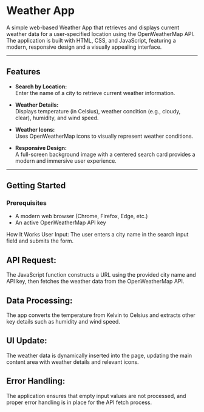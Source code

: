 # Weather App

A simple web-based Weather App that retrieves and displays current weather data for a user-specified location using the OpenWeatherMap API. The application is built with HTML, CSS, and JavaScript, featuring a modern, responsive design and a visually appealing interface.

---

## Features

- **Search by Location:**  
  Enter the name of a city to retrieve current weather information.
  
- **Weather Details:**  
  Displays temperature (in Celsius), weather condition (e.g., cloudy, clear), humidity, and wind speed.
  
- **Weather Icons:**  
  Uses OpenWeatherMap icons to visually represent weather conditions.
  
- **Responsive Design:**  
  A full-screen background image with a centered search card provides a modern and immersive user experience.

---

## Getting Started

### Prerequisites

- A modern web browser (Chrome, Firefox, Edge, etc.)
- An active OpenWeatherMap API key

How It Works
User Input:
The user enters a city name in the search input field and submits the form.

## API Request:
The JavaScript function constructs a URL using the provided city name and API key, then fetches the weather data from the OpenWeatherMap API.

## Data Processing:
The app converts the temperature from Kelvin to Celsius and extracts other key details such as humidity and wind speed.

## UI Update:
The weather data is dynamically inserted into the page, updating the main content area with weather details and relevant icons.

## Error Handling:
The application ensures that empty input values are not processed, and proper error handling is in place for the API fetch process.